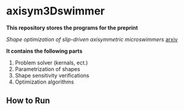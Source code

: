 # axisym3Dswimmer

**This repository stores the programs for the preprint**

_Shape optimization of slip-driven axisymmetric microswimmers_ [arxiv](https://arxiv.org/abs/2405.00656/)

**It contains the following parts**
1. Problem solver (kernals, ect.)
2. Parametrization of shapes
3. Shape sensitivity verifications
4. Optimization algorithms

## How to Run

